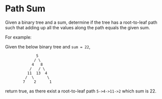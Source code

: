 # Path Sum

Given a binary tree and a sum, determine if the tree has a root-to-leaf path such that adding up all the values along the path equals the given sum.

For example:

Given the below binary tree and `sum = 22`,

```
              5
             / \
            4   8
           /   / \
          11  13  4
         /  \      \
        7    2      1
```

return true, as there exist a root-to-leaf path `5->4->11->2` which sum is 22.
